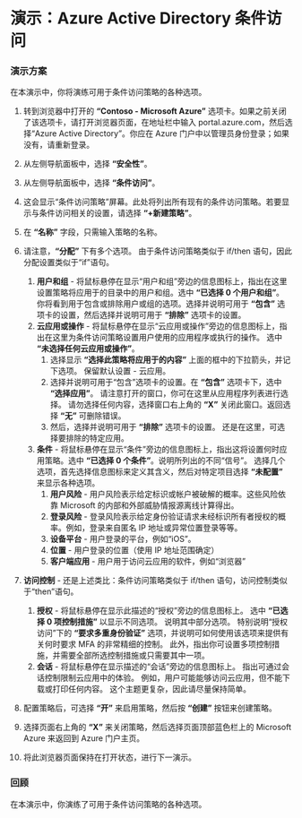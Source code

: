 ﻿---
Demo:
    title: 'Azure Active Directory 条件访问'
    module: '模块 2 第 3 课：描述 Microsoft 标识和访问管理解决方案的功能：探索 Azure AD 的访问管理功能'
---


# 演示：Azure Active Directory 条件访问

### 演示方案
在本演示中，你将演练可用于条件访问策略的各种选项。

1. 转到浏览器中打开的 **“Contoso - Microsoft Azure”** 选项卡。如果之前关闭了该选项卡，请打开浏览器页面，在地址栏中输入 portal.azure.com，然后选择“Azure Active Directory”。你应在 Azure 门户中以管理员身份登录；如果没有，请重新登录。

1. 从左侧导航面板中，选择 **“安全性”**。

1. 从左侧导航面板中，选择 **“条件访问”**。

1. 这会显示“条件访问策略”屏幕。此处将列出所有现有的条件访问策略。若要显示与条件访问相关的设置，请选择 **“+新建策略”**。

1. 在 **“名称”** 字段，只需输入策略的名称。

1. 请注意，**“分配”** 下有多个选项。  由于条件访问策略类似于 if/then 语句，因此分配设置类似于“if”语句。
    1. **用户和组** - 将鼠标悬停在显示“用户和组”旁边的信息图标上，指出在这里设置策略将应用于的目录中的用户和组。选中 **“已选择 0 个用户和组”**。  你将看到用于包含或排除用户或组的选项。选择并说明可用于 **“包含”** 选项卡的设置，然后选择并说明可用于 **“排除”** 选项卡的设置。
    1. **云应用或操作** - 将鼠标悬停在显示“云应用或操作”旁边的信息图标上，指出在这里为条件访问策略设置用户使用的应用程序或执行的操作。  选中 **“未选择任何云应用或操作”**。
        1. 选择显示 **“选择此策略将应用于的内容”** 上面的框中的下拉箭头，并记下选项。  保留默认设置 - 云应用。
        1. 选择并说明可用于“包含”选项卡的设置。在 **“包含”** 选项卡下，选中 **“选择应用”**。  请注意打开的窗口，你可在这里从应用程序列表进行选择。  请勿选择任何内容，选择窗口右上角的 **“X”** 关闭此窗口。返回选择 **“无”** 可删除错误。
        1. 然后，选择并说明可用于 **“排除”** 选项卡的设置。  还是在这里，可选择要排除的特定应用。
    1. **条件** - 将鼠标悬停在显示“条件”旁边的信息图标上，指出这将设置何时应用策略。选中 **“已选择 0 个条件”**。说明所列出的不同“信号”。   选择几个选项，首先选择信息图标来定义其含义，然后对特定项目选择 **“未配置”** 来显示各种选项。
        1. **用户风险** - 用户风险表示给定标识或帐户被破解的概率。这些风险依靠 Microsoft 的内部和外部威胁情报源离线计算得出。
        1. **登录风险** - 登录风险表示给定身份验证请求未经标识所有者授权的概率。例如，登录来自匿名 IP 地址或异常位置登录等等。
        1. **设备平台** - 用户登录的平台，例如“iOS”。
        1. **位置** - 用户登录的位置（使用 IP 地址范围确定）
        1. **客户端应用** - 用户用于访问云应用的软件，例如“浏览器”

1. **访问控制** - 还是上述类比：条件访问策略类似于 if/then 语句，访问控制类似于“then”语句。
    1. **授权** - 将鼠标悬停在显示此描述的“授权”旁边的信息图标上。  选中 **“已选择 0 项控制措施”** 以显示不同选项。  说明其中部分选项。  特别说明“授权访问”下的 **“要求多重身份验证”** 选项，并说明可如何使用该选项来提供有关何时要求 MFA 的非常精细的控制。   此外，指出你可设置多项控制措施，并需要全部所选控制措施或只需要其中一项。
    1. **会话** - 将鼠标悬停在显示描述的“会话”旁边的信息图标上。  指出可通过会话控制限制云应用中的体验。  例如，用户可能能够访问云应用，但不能下载或打印任何内容。  这个主题更复杂，因此请尽量保持简单。

1. 配置策略后，可选择 **“开”** 来启用策略，然后按 **“创建”** 按钮来创建策略。

1. 选择页面右上角的 **“X”** 来关闭策略，然后选择页面顶部蓝色栏上的 Microsoft Azure 来返回到 Azure 门户主页。

1. 将此浏览器页面保持在打开状态，进行下一演示。

### 回顾

在本演示中，你演练了可用于条件访问策略的各种选项。
